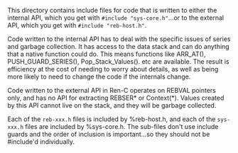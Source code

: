 This directory contains include files for code that is written to either the
internal API, which you get with `#include "sys-core.h"`...or to the external
API, which you get with `#include "reb-host.h"`.

Code written to the internal API has to deal with the specific issues of
series and garbage collection.  It has access to the data stack and can do
anything that a native function could do.  This means functions like ARR_AT(),
PUSH_GUARD_SERIES(), Pop_Stack_Values(). etc are available.  The result is
efficiency at the cost of needing to worry about details, as well as being
more likely to need to change the code if the internals change.

Code written to the external API in Ren-C operates on REBVAL pointers only,
and has no API for extracting REBSER* or Context(*).  Values created by this API
cannot live on the stack, and they will be garbage collected.

Each of the `reb-xxx.h` files is included by %reb-host.h, and each of the
`sys-xxx.h` files are included by %sys-core.h.  The sub-files don't use
include guards and the order of inclusion is important...so they should not be
#include'd individually.
